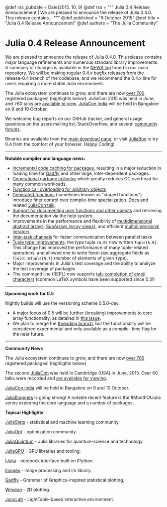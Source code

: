 @def rss_pubdate = Date(2015, 10, 9)
@def rss = """ Julia 0.4 Release Announcement | We are pleased to announce the release of Julia 0.4.0.  This release contains... """
@def published = "9 October 2015"
@def title = "Julia 0.4 Release Announcement"
@def authors = "The Julia Community"  

# Julia 0.4 Release Announcement

We are pleased to announce the release of Julia 0.4.0.  This release contains
major language refinements and numerous standard library improvements.
A summary of changes is available in the
[NEWS log](https://github.com/JuliaLang/julia/blob/release-0.4/NEWS.md)
found in our main repository. We will be making regular 0.4.x bugfix releases from
the release-0.4 branch of the codebase, and we recommend the 0.4.x line for users
requiring a more stable Julia environment.

The Julia ecosystem continues to grow, and there are now
[over 700](http://pkg.julialang.org/pulse.html) registered packages! (highlights below).
JuliaCon 2015 was held in June, and >60 talks are [available to view](https://www.youtube.com/playlist?list=PLP8iPy9hna6Sdx4soiGrSefrmOPdUWixM). [JuliaCon India](http://www.juliacon.in/2015) will be held in Bangalore on 9 and 10 October.

We welcome bug reports on our GitHub tracker, and general usage questions on the
users mailing list, StackOverflow, and several [community forums](http://julialang.org/community/).

Binaries are available from the
[main download page](http://julialang.org/downloads/), or visit [JuliaBox](https://juliabox.org/)
to try 0.4 from the comfort of your browser. Happy Coding!

***************************

**Notable compiler and language news:**

- [Incremental code caching for packages](https://github.com/JuliaLang/julia/issues/8745),
  resulting in a major reduction in loading time for [Gadfly](http://gadflyjl.org/) and other large,
  inter-dependent packages.
- [Generational garbage collector](https://github.com/JuliaLang/julia/issues/5227) which greatly
  reduces GC overhead for many common workloads.
- [Function call overloading for arbitrary objects](https://github.com/JuliaLang/julia/pull/8712)
- [Generated functions](https://github.com/JuliaLang/julia/issues/7311) (sometimes known as "staged functions") introduce finer control
  over compile-time specialization.
  [Docs](http://docs.julialang.org/en/release-0.4/manual/metaprogramming/#generated-functions)
  and related [JuliaCon talk](https://www.youtube.com/watch?v=KAN8zbM659o&list=PLP8iPy9hna6Sdx4soiGrSefrmOPdUWixM&index=55).
- [Support for documenting user functions and other objects](https://github.com/JuliaLang/julia/pull/8791)
  and retrieving the documentation via the help system.
- Improvements in the performance and flexibility of [multidimensional abstract arrays](https://github.com/JuliaLang/julia/pull/10525),
  [SubArrays (array views)](https://github.com/JuliaLang/julia/pull/8501),
  and efficient [multidimensional iterators](https://github.com/JuliaLang/julia/pull/8432).
- [Inter-task channels](https://github.com/JuliaLang/julia/pull/12264) for faster communication between parallel tasks
- [Tuple type improvements](https://github.com/JuliaLang/julia/issues/10380): the type tuple `(A,B)`
  now written `Tuple{A,B}`. This change has improved the performance of many tuple-related operations, and allowed one to write fixed-size aggregate fields
  as `field::NTuple{N,T}` (`N`umber of elements of given `T`ype).
- Major improvements in Julia's test coverage and the ability to analyze the test coverage of packages
- The command line (REPL) now supports [tab-completion of emoji characters](https://github.com/JuliaLang/julia/issues/10709) (common LaTeX symbols have been supported since 0.3!)

***************************

**Upcoming work for 0.5**

Nightly builds will use the versioning scheme 0.5.0-dev.

- A major focus of 0.5 will be further (breaking) improvements to core array functionality, as detailed
  in [this issue](https://github.com/JuliaLang/julia/issues/13157).
- We plan to merge the [threading branch](https://github.com/JuliaLang/julia/pull/13410),
  but the functionality will be considered experimental and only available as a compile-
  time flag for the near future.

***************************

**Community News**

The Julia ecosystem continues to grow, and there are now
[over 700](http://pkg.julialang.org/pulse.html) registered packages! (highlights below)

The second [JuliaCon](http://www.juliacon.org) was held in Cambridge (USA) in June, 2015.
Over 60 talks were recorded and
[are available for viewing](https://www.youtube.com/playlist?list=PLP8iPy9hna6Sdx4soiGrSefrmOPdUWixM).

[JuliaCon India](http://www.juliacon.in/2015) will be held in Bangalore on 9 and 10 October.

[JuliaBloggers](http://www.juliabloggers.com/) is going strong! A notable recent feature is
the #MonthOfJulia series exploring the core language and a number of packages.

**Topical Highlights**

[JuliaStats](http://juliastats.github.io/) - statistical and machine learning community.

[JuliaOpt](http://www.juliaopt.org/) - optimization community.

[JuliaQuantum](https://juliaquantum.github.io/) - Julia libraries for quantum-science and technology.

[JuliaGPU](https://github.com/JuliaGPU) - GPU libraries and tooling.

[IJulia](https://github.com/JuliaLang/IJulia.jl) - notebook interface built on IPython.

[Images](https://github.com/timholy/Images.jl) - image processing and i/o library.

[Gadfly](http://gadflyjl.org/) - Grammar of Graphics-inspired statistical plotting.

[Winston](https://github.com/nolta/Winston.jl) - 2D plotting.

[JunoLab](http://junolab.org/) - LightTable-based interactive environment.
